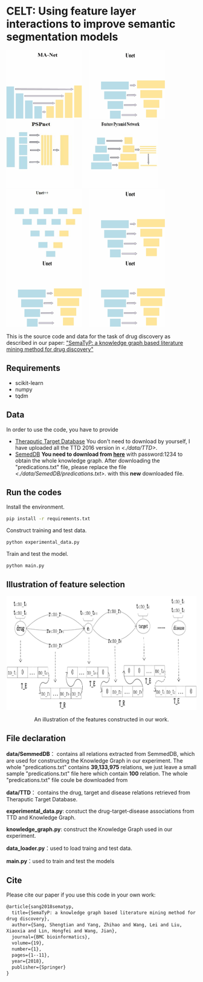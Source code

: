 # CELT: Using feature layer interactions to improve semantic segmentation models

<p float="center">
  <img width="200" height="180" src="https://github.com/Temporaryanonymous/CELT/blob/main/figure/MANet.gif"/>
  &nbsp;
  &nbsp;
  <img width="200" height="180" src="https://github.com/Temporaryanonymous/CELT/blob/main/figure/Unet.gif"/> 
    &nbsp;
    &nbsp;
  <img width="180" height="180" src="https://github.com/Temporaryanonymous/CELT/blob/main/figure/PSPnet.gif"/>
    &nbsp;
    &nbsp;
  <img width="200" height="180" src="https://github.com/Temporaryanonymous/CELT/blob/main/figure/FPN.gif"/>
    &nbsp;
    &nbsp;
  <img width="200" height="180" src="https://github.com/Temporaryanonymous/CELT/blob/main/figure/Unet%2B%2B.gif"/>
     &nbsp;
    &nbsp;
  <img width="200" height="180" src="https://github.com/Temporaryanonymous/CELT/blob/main/figure/Unet.gif"/>
     &nbsp;
    &nbsp;
  <img width="200" height="180" src="https://github.com/Temporaryanonymous/CELT/blob/main/figure/Unet.gif"/>
     &nbsp;
    &nbsp;
  <img width="200" height="180" src="https://github.com/Temporaryanonymous/CELT/blob/main/figure/Unet.gif"/>
</p>


This is the source code and data for the task of drug discovery as described in our paper:
["SemaTyP: a knowledge graph based literature mining method for drug discovery"](https://bmcbioinformatics.biomedcentral.com/articles/10.1186/s12859-018-2167-5)

## Requirements
* scikit-learn
* numpy
* tqdm

## Data

In order to use the code, you have to provide 
* [Theraputic Target Database](http://db.idrblab.net/ttd/full-data-download)  You don't need to download by yourself, I have uploaded all the TTD 2016 version in *<./data/TTD>*. 
* [SemedDB](https://skr3.nlm.nih.gov/SemMedDB/) **You need to download from [here](https://pan.baidu.com/s/1zuOELNGAua6i523_nLK6mw)** with password:1234 to obtain the whole knowledge graph. After downloading the "predications.txt" file, please replace the file *<./data/SemedDB/predications.txt>*. with this **new** downloaded file. 

## Run the codes
Install the environment.
```bash
pip install -r requirements.txt
```

Construct training and test data.
```bash
python experimental_data.py
```

Train and test the model.
```bash
python main.py
```

## Illustration of feature selection
<div align=center><img width="800" height="300" src="https://github.com/ShengtianSang/SemaTyP/blob/main/figures/Illustration_of_Feature_selection.jpg"/></div>
<p align="center">
An illustration of the features constructed in our work.
</p>


## File declaration

**data/SemmedDB**： contains all relations extracted from SemmedDB, which are used for constructing the Knowledge Graph in our experiment. The whole "predications.txt" contains **39,133,975** relations, we just leave a small sample "predications.txt" file here which contain **100** relation. The whole "predications.txt" file coule be downloaded from 
  
**data/TTD**： contains the drug, target and disease relations retrieved from Theraputic Target Database.
    
**experimental_data.py**: constuct the drug-target-disease associations from TTD and Knowledge Graph.

**knowledge_graph.py**: construct the Knowledge Graph used in our experiment.
 
**data_loader.py**：used to load traing and test data.

**main.py**：used to train and test the models


## Cite

Please cite our paper if you use this code in your own work:

```
@article{sang2018sematyp,
  title={SemaTyP: a knowledge graph based literature mining method for drug discovery},
  author={Sang, Shengtian and Yang, Zhihao and Wang, Lei and Liu, Xiaoxia and Lin, Hongfei and Wang, Jian},
  journal={BMC bioinformatics},
  volume={19},
  number={1},
  pages={1--11},
  year={2018},
  publisher={Springer}
}
```
